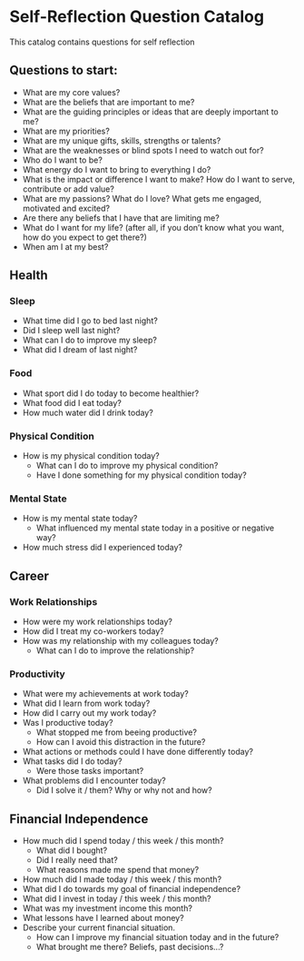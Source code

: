 # Self-Reflection Question Catalog
This catalog contains questions for self reflection


## Questions to start:

- What are my core values? 
- What are the beliefs that are important to me?
- What are the guiding principles or ideas that are deeply important to me?
- What are my priorities?
- What are my unique gifts, skills, strengths or talents?
- What are the weaknesses or blind spots I need to watch out for?
- Who do I want to be?
- What energy do I want to bring to everything I do?
- What is the impact or difference I want to make? How do I want to serve, contribute or add value?
- What are my passions? What do I love? What gets me engaged, motivated and excited?
- Are there any beliefs that I have that are limiting me?
- What do I want for my life? (after all, if you don’t know what you want, how do you expect to get there?)
- When am I at my best?

## Health 
### Sleep
- What time did I go to bed last night? 
- Did I sleep well last night? 
- What can I do to improve my sleep?
- What did I dream of last night?

### Food
- What sport did I do today to become healthier?
- What food did I eat today? 
- How much water did I drink today?

### Physical Condition
- How is my physical condition today? 
    - What can I do to improve my physical condition? 
    - Have I done something for my physical condition today?

### Mental State
- How is my mental state today?
    - What influenced my mental state today in a positive or negative way?
- How much stress did I experienced today?

## Career
### Work Relationships
- How were my work relationships today?
- How did I treat my co-workers today?
- How was my relationship with my colleagues today?
    - What can I do to improve the relationship?

### Productivity
- What were my achievements at work today?
- What did I learn from work today?
- How did I carry out my work today?
- Was I productive today?
    - What stopped me from beeing productive?
    - How can I avoid this distraction in the future?
- What actions or methods could I have done differently today?
- What tasks did I do today?
    - Were those tasks important?
- What problems did I encounter today?
    - Did I solve it / them? Why or why not and how?

## Financial Independence
- How much did I spend today / this week / this month?
    - What did I bought?
    - Did I really need that?
    - What reasons made me spend that money?
- How much did I made today / this week / this month?
- What did I do towards my goal of financial independence?
- What did I invest in today / this week / this month?
- What was my investment income this month? 
- What lessons have I learned about money?
- Describe your current financial situation.
    - How can I improve my financial situation today and in the future? 
    - What brought me there? Beliefs, past decisions...? 
